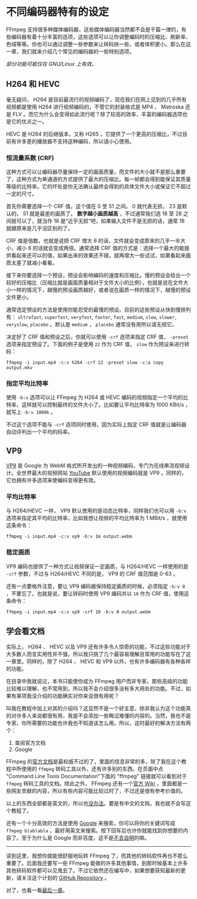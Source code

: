 # 不同编码器特有的设定

FFmpeg 支持很多种媒体编码器，这些媒体编码器当然都不会是千篇一律的，有些编码器有着十分丰富的选项，这些选项可以让你调整编码时的压缩比、刷新率、色域等等。你也可以通过调整一些参数来让转码快一些，或者体积更小。那么在这一章，我们就来介绍几个常见的编码器的一些特别选项。

*部分功能可能仅在 GNU/Linux 上有效。*

<a name="h264-and-hevc"></a>
## H264 和 HEVC

毫无疑问， H264 是目前最流行的视频编码了，现在我们在网上见到的几乎所有视频都是使用 H264 进行视频编码的，不管它的封装格式是 MP4 、 Matroska 还是 FLV 。而它为什么会变得如此流行呢？除了较高的效率，丰富的编码器选项也是它的优点之一。

HEVC 是 H264 的后继版本，又称 H265 ，它提供了一个更高的压缩比，不过目前有许多差的播放器不支持这种编码，所以请小心使用。

<a name="constant-rate-factor"></a>
### 恒流量系数 (CRF)

这种方式可以让编码器尽量保持一定的画面质量，而文件的大小就不是那么重要了，这种方式为单通道的方式提供了最大的压缩比。每一帧都会得到能保证其质量等级的比特率。它的坏处是你无法确认最终会得到的具体文件大小或保证它不超过一定的尺寸。

首先你需要选择一个 CRF 值，这个值在 0 至 51 之间。 0 就代表无损， 23 是默认的， 51 就是最差的画质了。 **数字越小画质越高** ，不过通常我们选 18 至 28 之间就可以了，就当作 18 是“近乎无损”吧，如果输入文件不是无损的话，通常 18 就跟原来是几乎没区别的了。

CRF 值是倍数，也就是说把 CRF 增大 6 的话，文件就会变成原来的几乎一半大小，减小 6 的话就会变成两倍。通常选择 CRF 值的方式是：选择一个最大的能提供看起来还可以的值，如果出来的效果还不错，就再增大一些试试，如果看起来画质太差了就减小看看。

接下来你要选择一个预设，预设会影响编码的速度和压缩比。慢的预设会给出一个较好的压缩比（压缩比就是画面质量相对于文件大小的比例），也就是说在文件大小一样的情况下，越慢的预设画质越好，或者说在画质一样的情况下，越慢的预设文件更小。

通常选定预设的方法是使用你能忍受的最慢的预设。目前的这些预设从快到慢排列有： `ultrafast`, `superfast`, `veryfast`, `faster`, `fast`, `medium`, `slow`, `slower`, `veryslow`, `placebo` 。默认是 `medium` ， `placebo` 通常没有用所以请无视它。

决定好了 CRF 值和预设之后，你就可以使用 `-crf` 选项来指定 CRF 值， `-preset` 选项来指定预设了。下面的例子是使用 `22` 作为 CRF 值， `slow` 作为预设来进行转码：

    ffmpeg -i input.mp4 -c:v h264 -crf 22 -preset slow -c:a copy output.mkv

<a name="specify-average-bitrate"></a>
### 指定平均比特率

使用 `-b:v` 选项可以让 FFmpeg 为 H264 或 HEVC 编码的视频指定一个平均的比特率，这样就可以控制最终的文件大小了。比如要让平均比特率为 1000 KBit/s ，就写上 `-b:v 1000k` 。

不过这个选项不能与 `-crf` 选项同时使用，因为实际上指定 CRF 值就是让编码器自动评判出一个平均的码率。

<a name="vp9"></a>
## VP9

[VP9](https://zh.wikipedia.org/wiki/VP9) 是 Google 为 WebM 格式所开发出的一种视频编码，专门为在线串流视频设计。全世界最大的视频网站 [YouTube](https://www.youtube.com) 默认使用的视频编码就是 VP9 。同样的，它也拥有许多选项来使编码变得更有效。

<a name="average-bitrate"></a>
### 平均比特率

与 H264/HEVC 一样， VP9 默认使用的是动态比特率，同样我们也可以用 `-b:v` 选项来指定其平均的比特率，比如我想让视频的平均比特率为 1 MBit/s ，就使用这条命令：

    ffmpeg -i input.mp4 -c:v vp9 -b:v 1m output.webm

<a name="constant-quality"></a>
### 稳定画质

VP9 编码也提供了一种方式让视频保证一定画质，与 H264/HEVC 一样使用的是 `-crf` 参数，不过与 H264/HEVC 不同的是， VP9 的 CRF 值范围是 0-63 。

还有一点要格外注意，要让 VP9 编码器保持稳定画质的时候，必须指定 `-b:v 0` ，不要忘了。也就是说，要让转码时使用 VP9 编码并以 `10` 作为 CRF 值，使用这条命令：

    ffmpeg -i input.mp4 -c:v vp9 -crf 10 -b:v 0 output.webm

<a name="learn-to-look-document"></a>
## 学会看文档

实际上， H264 、 HEVC 以及 VP9 还有许多令人惊奇的功能，不过这些功能对于大多数人而言实用性并不强，所以我只挑了几个最容易理解且常用的功能写在了这一章里。同样的，除了 H264 、 HEVC 和 VP9 以外，也有许多编码器有各种各样的功能。

在目录中我就说过，本书只能使你成为 FFmpeg 用户而非专家。那些高级的功能比较难以理解，也不常用到，所以我不会介绍很多没有多大用处的功能。不过，如果有某项我没介绍的功能确实对你来说很有用呢？

叫我在教程中加上对其的介绍吗？这显然不是一个好主意，除非我认为这个功能真的对许多人来说都很有用，我是不会添加一些晦涩难懂的内容的。当然，我也不是专家，你所需要的功能也许我也不知道该怎么用。所以，这时最好的解决方法有两个：

1.  查阅官方文档
2.  Google

FFmpeg 的[官方文档](https://ffmpeg.org/documentation.html)是最权威不过的了，里面的信息非常的多，除了我在这个教程中所使用的 `ffmpeg` 转码工具以外，还有许多别的东西。在页面中点 "Command Line Tools Documentation"下面的 "ffmpeg" 链接就可以看到对于 `ffmpeg` 转码工具的文档。除此之外， FFmpeg 还有一个[官方 Wiki](https://trac.ffmpeg.org/wiki) ，里面都是一些网友贡献的内容，所以有些内容可能比较过时了，不过还是很有参考价值的。

以上的东西全部都是英文的，所以也[没办法](03-execute.md#chinese-is-most-beautiful-but)。要是有中文的文档，我也就不会写这个教程了。

还有一个十分高效的方法是使用 [Google](https://www.google.com) 来搜索，你可以将你的关键词写成 `ffmpeg blablabla` ，最好用英文来搜索。按下回车后也许你就能找到你想要的内容了。至于为什么是 Google 而非百度，这不是[不言自明](http://www.zhihu.com/question/20140749)的嘛。

-----------------------

读到这里，我想你就能很舒服地玩转 FFmpeg 了，而其他的转码软件再也不那么重要了。后面我还要写一些 FFmpeg 能做的许多其他事情，到那时候基本上许多其他转码软件都可以见鬼去了。不过它依然还在编写中，如果想要获知最新的更新，请关注这个计划的 [GitHub Repository](https://github.com/FiveYellowMice/how-to-convert-videos-with-ffmpeg-zh) 。

对了，也看一看[最后一章](10-write-in-end.md)。
